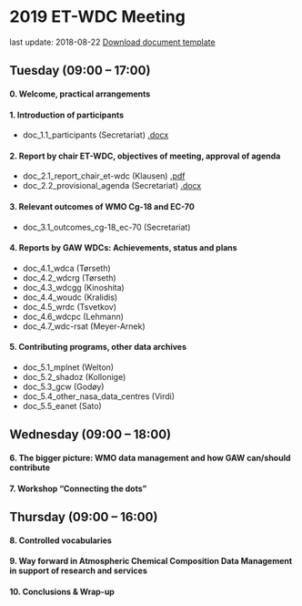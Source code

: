 # 2019 ET-WDC Meeting
last update: 2018-08-22
[Download document template](Doc_n.m_title_author_vx.y.dotx)

## Tuesday (09:00 – 17:00)
#### 0. Welcome, practical arrangements 

#### 1. Introduction of participants 
* doc_1.1_participants (Secretariat) [.docx](Doc_1.1_Provisional_list_of_participants_v0.4.docx)

#### 2. Report by chair ET-WDC, objectives of meeting, approval of agenda 
* doc_2.1_report_chair_et-wdc (Klausen) [.pdf](Doc_2.1_Report_chair_ET-WDC_v1.0.pdf)
* doc_2.2_provisional_agenda (Secretariat) [.docx](Doc_2.2_Provisional_agenda_v0.3.docx)

#### 3. Relevant outcomes of WMO Cg-18 and EC-70
* doc_3.1_outcomes_cg-18_ec-70 (Secretariat) []()

#### 4. Reports by GAW WDCs: Achievements, status and plans
* doc_4.1_wdca (Tørseth) []()
* doc_4.2_wdcrg (Tørseth) []()
* doc_4.3_wdcgg (Kinoshita) []()
* doc_4.4_woudc (Kralidis) []()
* doc_4.5_wrdc (Tsvetkov) []()
* doc_4.6_wdcpc (Lehmann) []()
* doc_4.7_wdc-rsat (Meyer-Arnek) []()

#### 5. Contributing programs, other data archives
* doc_5.1_mplnet (Welton) []()
* doc_5.2_shadoz (Kollonige) []()
* doc_5.3_gcw (Godøy) []()
* doc_5.4_other_nasa_data_centres (Virdi) []()
* doc_5.5_eanet (Sato) []()


## Wednesday (09:00 – 18:00)
#### 6. The bigger picture: WMO data management and how GAW can/should contribute

#### 7. Workshop “Connecting the dots”

## Thursday (09:00 – 16:00)
#### 8. Controlled vocabularies

#### 9. Way forward in Atmospheric Chemical Composition Data Management in support of research and services

#### 10. Conclusions & Wrap-up
